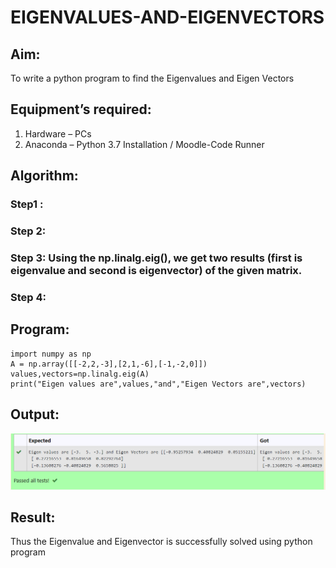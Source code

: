 # EIGENVALUES-AND-EIGENVECTORS
## Aim:
To write a python program to find the Eigenvalues and Eigen Vectors
## Equipment’s required:
1. 	Hardware – PCs
2. 	Anaconda – Python 3.7 Installation / Moodle-Code Runner
## Algorithm:
### Step1 : 
### Step 2: 
### Step 3: Using the np.linalg.eig(),  we get two results (first is eigenvalue and second is eigenvector) of the given matrix.
### Step 4: 

## Program:
```
import numpy as np 
A = np.array([[-2,2,-3],[2,1,-6],[-1,-2,0]])
values,vectors=np.linalg.eig(A)
print("Eigen values are",values,"and","Eigen Vectors are",vectors)
```

## Output:
![output](./y.png)
## Result:
Thus the Eigenvalue and Eigenvector is successfully solved using python program
